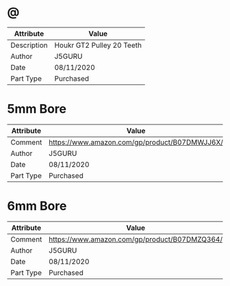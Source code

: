 # @
| Attribute | Value |
| ---  | ---     |
| Description | Houkr GT2 Pulley 20 Teeth |
| Author | J5GURU |
| Date | 08/11/2020 |
| Part Type | Purchased |
# 5mm Bore
| Attribute | Value |
| ---  | ---     |
| Comment | https://www.amazon.com/gp/product/B07DMWJJ6X/ |
| Author | J5GURU |
| Date | 08/11/2020 |
| Part Type | Purchased |
# 6mm Bore
| Attribute | Value |
| ---  | ---     |
| Comment | https://www.amazon.com/gp/product/B07DMZQ364/ |
| Author | J5GURU |
| Date | 08/11/2020 |
| Part Type | Purchased |
